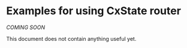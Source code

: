 # Examples for using CxState router

*COMING SOON*

This document does not contain anything useful yet.

